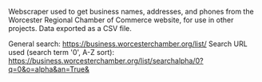 Webscraper used to get business names, addresses, and phones from the Worcester Regional Chamber of Commerce website, for use in other projects.
Data exported as a CSV file.

General search: https://business.worcesterchamber.org/list/
Search URL used (search term '0', A-Z sort): https://business.worcesterchamber.org/list/searchalpha/0?q=0&o=alpha&an=True&
